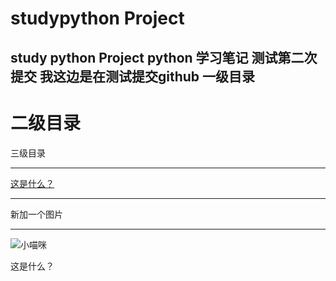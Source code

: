 ﻿# studypython Project
study python Project
**python** 学习笔记
测试第二次提交
我这边是在测试提交github
一级目录
----

二级目录
====

三级目录


----------

[这是什么？][1]

----------


  新加一个图片


----------

![小喵咪][1]


  [1]: https://timgsa.baidu.com/timg?image&quality=80&size=b9999_10000&sec=1564070304764&di=e22dc9dd75b538306a6371a6c6e39559&imgtype=jpg&src=http://img0.imgtn.bdimg.com/it/u=3542326865,3709215973&fm=214&gp=0.jpg
  
  
  这是什么？
